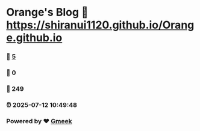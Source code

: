 # Orange's Blog :link: https://shiranui1120.github.io/Orange.github.io 
### :page_facing_up: [5](https://shiranui1120.github.io/Orange.github.io/tag.html) 
### :speech_balloon: 0 
### :hibiscus: 249 
### :alarm_clock: 2025-07-12 10:49:48 
### Powered by :heart: [Gmeek](https://github.com/Meekdai/Gmeek)
